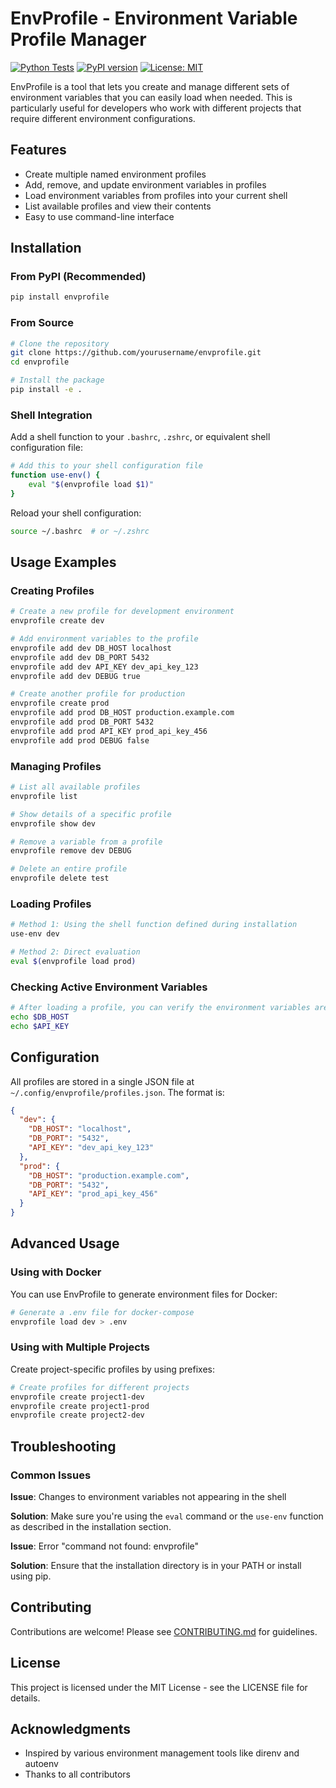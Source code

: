 # EnvProfile - Environment Variable Profile Manager

[![Python Tests](https://github.com/yourusername/envprofile/actions/workflows/python-tests.yml/badge.svg)](https://github.com/yourusername/envprofile/actions/workflows/python-tests.yml)
[![PyPI version](https://badge.fury.io/py/envprofile.svg)](https://badge.fury.io/py/envprofile)
[![License: MIT](https://img.shields.io/badge/License-MIT-yellow.svg)](https://opensource.org/licenses/MIT)

EnvProfile is a tool that lets you create and manage different sets of environment variables that you can easily load when needed. This is particularly useful for developers who work with different projects that require different environment configurations.

## Features

- Create multiple named environment profiles
- Add, remove, and update environment variables in profiles
- Load environment variables from profiles into your current shell
- List available profiles and view their contents
- Easy to use command-line interface

## Installation

### From PyPI (Recommended)

```bash
pip install envprofile
```

### From Source

```bash
# Clone the repository
git clone https://github.com/yourusername/envprofile.git
cd envprofile

# Install the package
pip install -e .
```

### Shell Integration

Add a shell function to your `.bashrc`, `.zshrc`, or equivalent shell configuration file:

```bash
# Add this to your shell configuration file
function use-env() {
    eval "$(envprofile load $1)"
}
```

Reload your shell configuration:

```bash
source ~/.bashrc  # or ~/.zshrc
```

## Usage Examples

### Creating Profiles

```bash
# Create a new profile for development environment
envprofile create dev

# Add environment variables to the profile
envprofile add dev DB_HOST localhost
envprofile add dev DB_PORT 5432
envprofile add dev API_KEY dev_api_key_123
envprofile add dev DEBUG true

# Create another profile for production
envprofile create prod
envprofile add prod DB_HOST production.example.com
envprofile add prod DB_PORT 5432
envprofile add prod API_KEY prod_api_key_456
envprofile add prod DEBUG false
```

### Managing Profiles

```bash
# List all available profiles
envprofile list

# Show details of a specific profile
envprofile show dev

# Remove a variable from a profile
envprofile remove dev DEBUG

# Delete an entire profile
envprofile delete test
```

### Loading Profiles

```bash
# Method 1: Using the shell function defined during installation
use-env dev

# Method 2: Direct evaluation
eval $(envprofile load prod)
```

### Checking Active Environment Variables

```bash
# After loading a profile, you can verify the environment variables are set
echo $DB_HOST
echo $API_KEY
```

## Configuration

All profiles are stored in a single JSON file at `~/.config/envprofile/profiles.json`. The format is:

```json
{
  "dev": {
    "DB_HOST": "localhost",
    "DB_PORT": "5432",
    "API_KEY": "dev_api_key_123"
  },
  "prod": {
    "DB_HOST": "production.example.com",
    "DB_PORT": "5432",
    "API_KEY": "prod_api_key_456"
  }
}
```

## Advanced Usage

### Using with Docker

You can use EnvProfile to generate environment files for Docker:

```bash
# Generate a .env file for docker-compose
envprofile load dev > .env
```

### Using with Multiple Projects

Create project-specific profiles by using prefixes:

```bash
# Create profiles for different projects
envprofile create project1-dev
envprofile create project1-prod
envprofile create project2-dev
```

## Troubleshooting

### Common Issues

**Issue**: Changes to environment variables not appearing in the shell

**Solution**: Make sure you're using the `eval` command or the `use-env` function as described in the installation section.

**Issue**: Error "command not found: envprofile"

**Solution**: Ensure that the installation directory is in your PATH or install using pip.

## Contributing

Contributions are welcome! Please see [CONTRIBUTING.md](CONTRIBUTING.md) for guidelines.

## License

This project is licensed under the MIT License - see the LICENSE file for details.

## Acknowledgments

- Inspired by various environment management tools like direnv and autoenv
- Thanks to all contributors
